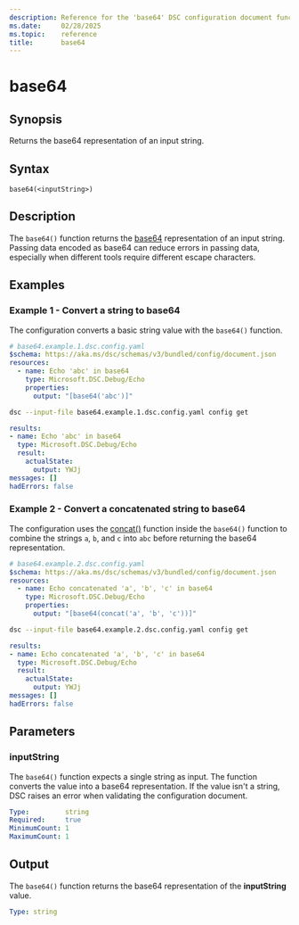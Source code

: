 ```yaml
---
description: Reference for the 'base64' DSC configuration document function
ms.date:     02/28/2025
ms.topic:    reference
title:       base64
---
```


# base64

## Synopsis

Returns the base64 representation of an input string.

## Syntax

```Syntax
base64(<inputString>)
```

## Description

The `base64()` function returns the [base64][01] representation of an input string. Passing data
encoded as base64 can reduce errors in passing data, especially when different tools require
different escape characters.

## Examples

### Example 1 - Convert a string to base64

The configuration converts a basic string value with the `base64()` function.

```yaml
# base64.example.1.dsc.config.yaml
$schema: https://aka.ms/dsc/schemas/v3/bundled/config/document.json
resources:
  - name: Echo 'abc' in base64
    type: Microsoft.DSC.Debug/Echo
    properties:
      output: "[base64('abc')]"
```

```bash
dsc --input-file base64.example.1.dsc.config.yaml config get
```

```yaml
results:
- name: Echo 'abc' in base64
  type: Microsoft.DSC.Debug/Echo
  result:
    actualState:
      output: YWJj
messages: []
hadErrors: false
```

### Example 2 - Convert a concatenated string to base64

The configuration uses the [concat()][02] function inside the `base64()` function to combine the
strings `a`, `b`, and `c` into `abc` before returning the base64 representation.

```yaml
# base64.example.2.dsc.config.yaml
$schema: https://aka.ms/dsc/schemas/v3/bundled/config/document.json
resources:
  - name: Echo concatenated 'a', 'b', 'c' in base64
    type: Microsoft.DSC.Debug/Echo
    properties:
      output: "[base64(concat('a', 'b', 'c'))]"
```

```bash
dsc --input-file base64.example.2.dsc.config.yaml config get
```

```yaml
results:
- name: Echo concatenated 'a', 'b', 'c' in base64
  type: Microsoft.DSC.Debug/Echo
  result:
    actualState:
      output: YWJj
messages: []
hadErrors: false
```

## Parameters

### inputString

The `base64()` function expects a single string as input. The function converts the value into a
base64 representation. If the value isn't a string, DSC raises an error when validating the
configuration document.

```yaml
Type:         string
Required:     true
MinimumCount: 1
MaximumCount: 1
```

## Output

The `base64()` function returns the base64 representation of the **inputString** value.

```yaml
Type: string
```

<!-- Link reference definitions -->
[01]: https://en.wikipedia.org/wiki/Base64
[02]: concat.md
